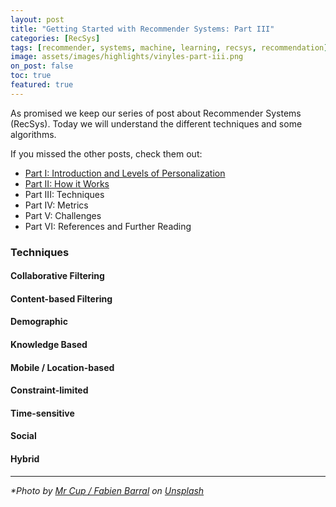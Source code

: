 ```yaml
---
layout: post
title: "Getting Started with Recommender Systems: Part III"
categories: [RecSys]
tags: [recommender, systems, machine, learning, recsys, recommendation]
image: assets/images/highlights/vinyles-part-iii.png
on_post: false
toc: true
featured: true
---
```


As promised we keep our series of post about Recommender Systems (RecSys). Today we will understand the different techniques and some algorithms.

If you missed the other posts, check them out:

* [Part I: Introduction and Levels of Personalization](/2019/08/13/Getting_Started_with_Recommender_Systems_Part_I)
* [Part II: How it Works](/2019/09/07/Getting_Started_with_Recommender_Systems_Part_II)
* Part III: Techniques
* Part IV: Metrics
* Part V: Challenges
* Part VI: References and Further Reading

### Techniques


#### Collaborative Filtering
#### Content-based Filtering
#### Demographic
#### Knowledge Based
#### Mobile / Location-based
#### Constraint-limited
#### Time-sensitive
#### Social
#### Hybrid


---

*\*Photo by [Mr Cup / Fabien Barral](https://unsplash.com/photos/o6GEPQXnqMY) on [Unsplash](https://unsplash.com)*
